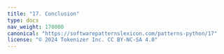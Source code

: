 ```yaml
---
title: "17. Conclusion"
type: docs
nav_weight: 170000
canonical: "https://softwarepatternslexicon.com/patterns-python/17"
license: "© 2024 Tokenizer Inc. CC BY-NC-SA 4.0"
---
```

